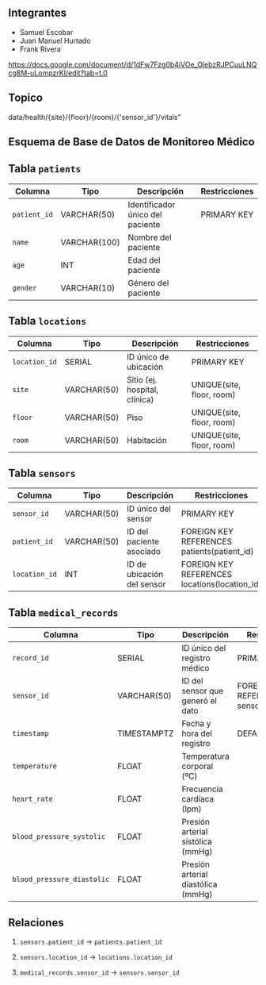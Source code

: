 
## Integrantes
- Samuel Escobar 
- Juan Manuel Hurtado
- Frank Rivera

https://docs.google.com/document/d/1dFw7Fzg0b4iVOe_OlebzRJPCuuLNQcg8M-uLompzrKI/edit?tab=t.0

## Topico

data/health/{site}/{floor}/{room}/{'sensor_id'}/vitals"

## Esquema de Base de Datos de Monitoreo Médico
## Tabla `patients`
| Columna       | Tipo         | Descripción                     | Restricciones               |
|---------------|--------------|---------------------------------|-----------------------------|
| `patient_id`  | VARCHAR(50)  | Identificador único del paciente| PRIMARY KEY                 |
| `name`        | VARCHAR(100) | Nombre del paciente             |                             |
| `age`         | INT          | Edad del paciente               |                             |
| `gender`      | VARCHAR(10)  | Género del paciente             |                             |

## Tabla `locations`
| Columna       | Tipo    | Descripción                     | Restricciones               |
|---------------|---------|---------------------------------|-----------------------------|
| `location_id` | SERIAL  | ID único de ubicación           | PRIMARY KEY                 |
| `site`        | VARCHAR(50) | Sitio (ej. hospital, clínica) | UNIQUE(site, floor, room)   |
| `floor`       | VARCHAR(50) | Piso                           | UNIQUE(site, floor, room)   |
| `room`        | VARCHAR(50) | Habitación                     | UNIQUE(site, floor, room)   |

## Tabla `sensors`
| Columna       | Tipo         | Descripción                     | Restricciones                              |
|---------------|--------------|---------------------------------|--------------------------------------------|
| `sensor_id`   | VARCHAR(50)  | ID único del sensor             | PRIMARY KEY                                |
| `patient_id`  | VARCHAR(50)  | ID del paciente asociado         | FOREIGN KEY REFERENCES patients(patient_id)|
| `location_id` | INT          | ID de ubicación del sensor      | FOREIGN KEY REFERENCES locations(location_id)|

## Tabla `medical_records`
| Columna                   | Tipo         | Descripción                     | Restricciones                              |
|---------------------------|--------------|---------------------------------|--------------------------------------------|
| `record_id`               | SERIAL       | ID único del registro médico    | PRIMARY KEY                                |
| `sensor_id`               | VARCHAR(50)  | ID del sensor que generó el dato | FOREIGN KEY REFERENCES sensors(sensor_id)  |
| `timestamp`               | TIMESTAMPTZ  | Fecha y hora del registro       | DEFAULT NOW()                              |
| `temperature`             | FLOAT        | Temperatura corporal (ºC)       |                                            |
| `heart_rate`              | FLOAT        | Frecuencia cardíaca (lpm)       |                                            |
| `blood_pressure_systolic` | FLOAT        | Presión arterial sistólica (mmHg)|                                            |
| `blood_pressure_diastolic`| FLOAT        | Presión arterial diastólica (mmHg)|                                           |

## Relaciones
1. `sensors.patient_id` → `patients.patient_id`  
   
2. `sensors.location_id` → `locations.location_id`  

3. `medical_records.sensor_id` → `sensors.sensor_id`  

